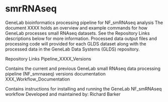 # smrRNAseq
GeneLab bioinformatics processing pipeline for NF_smRNAseq analysis
The document XXXX holds an overview and example commands for how GeneLab processes small RNAseq datasets. 
See the Repository Links descriptions below for more information. 
Processed data output files and processing code will provided for each GLDS dataset along with the processed data in the GeneLab Data Systems (GLDS) repository.

Repository Links
Pipeline_XXXX_Versions

Contains the current and previous GeneLab small RNAseq data processing pipeline (NF_smrnaseq) versions documentation
XXX_Workflow_Documentation

Contains instructions for installing and running the GeneLab NF_smRNAseq workflow
Developed and maintained by:
Richard Barker
